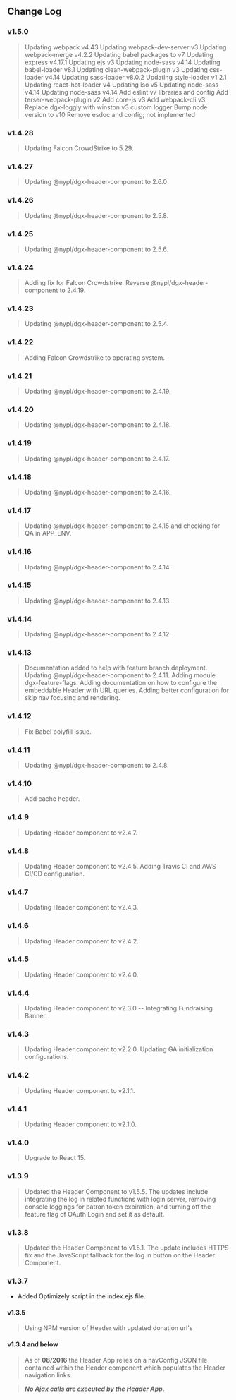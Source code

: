 ## Change Log

### v1.5.0
> Updating webpack v4.43
> Updating webpack-dev-server v3
> Updating webpack-merge v4.2.2
> Updating babel packages to v7
> Updating express v4.17.1
> Updating ejs v3
> Updating node-sass v4.14
> Updating babel-loader v8.1
> Updating clean-webpack-plugin v3
> Updating css-loader v4.14
> Updating sass-loader v8.0.2
> Updating style-loader v1.2.1
> Updating react-hot-loader v4
> Updating iso v5
> Updating node-sass v4.14
> Updating node-sass v4.14
> Add eslint v7 libraries and config
> Add terser-webpack-plugin v2
> Add core-js v3
> Add webpack-cli v3
> Replace dgx-loggly with winston v3 custom logger
> Bump node version to v10
> Remove esdoc and config; not implemented

### v1.4.28
> Updating Falcon CrowdStrike to 5.29.

### v1.4.27
> Updating @nypl/dgx-header-component to 2.6.0

### v1.4.26
> Updating @nypl/dgx-header-component to 2.5.8.

### v1.4.25
> Updating @nypl/dgx-header-component to 2.5.6.

### v1.4.24
> Adding fix for Falcon Crowdstrike.
> Reverse @nypl/dgx-header-component to 2.4.19.

### v1.4.23
> Updating @nypl/dgx-header-component to 2.5.4.

### v1.4.22
> Adding Falcon Crowdstrike to operating system.

### v1.4.21
> Updating @nypl/dgx-header-component to 2.4.19.

### v1.4.20
> Updating @nypl/dgx-header-component to 2.4.18.

### v1.4.19
> Updating @nypl/dgx-header-component to 2.4.17.

### v1.4.18
> Updating @nypl/dgx-header-component to 2.4.16.

### v1.4.17
> Updating @nypl/dgx-header-component to 2.4.15 and checking for QA in APP_ENV.

### v1.4.16
> Updating @nypl/dgx-header-component to 2.4.14.

### v1.4.15
> Updating @nypl/dgx-header-component to 2.4.13.

### v1.4.14
> Updating @nypl/dgx-header-component to 2.4.12.

### v1.4.13
> Documentation added to help with feature branch deployment.
> Updating @nypl/dgx-header-component to 2.4.11.
> Adding module dgx-feature-flags.
> Adding documentation on how to configure the embeddable Header with URL queries.
> Adding better configuration for skip nav focusing and rendering.

### v1.4.12
> Fix Babel polyfill issue.

### v1.4.11
> Updating @nypl/dgx-header-component to 2.4.8.

### v1.4.10
> Add cache header.

### v1.4.9
> Updating Header component to v2.4.7.

### v1.4.8
> Updating Header component to v2.4.5.
> Adding Travis CI and AWS CI/CD configuration.

### v1.4.7
> Updating Header component to v2.4.3.

### v1.4.6
> Updating Header component to v2.4.2.

### v1.4.5
> Updating Header component to v2.4.0.

### v1.4.4
> Updating Header component to v2.3.0 -- Integrating Fundraising Banner.

### v1.4.3
> Updating Header component to v2.2.0.
> Updating GA initialization configurations.

### v1.4.2
> Updating Header component to v2.1.1.

### v1.4.1
> Updating Header component to v2.1.0.

### v1.4.0
> Upgrade to React 15.

### v1.3.9
> Updated the Header Component to v1.5.5. The updates include integrating the log in related functions with login server, removing console loggings for patron token expiration, and turning off the feature flag of OAuth Login and set it as default.

### v1.3.8
> Updated the Header Component to v1.5.1. The update includes HTTPS fix and the JavaScript fallback for the log in button on the Header Component.

### v1.3.7
- Added Optimizely script in the index.ejs file.

#### v1.3.5
> Using NPM version of Header with updated donation url's

#### v1.3.4 and below
> As of **08/2016** the Header App relies on a navConfig JSON file contained within the
Header component which populates the Header navigation links.

> ***No Ajax calls are executed by the Header App.***
